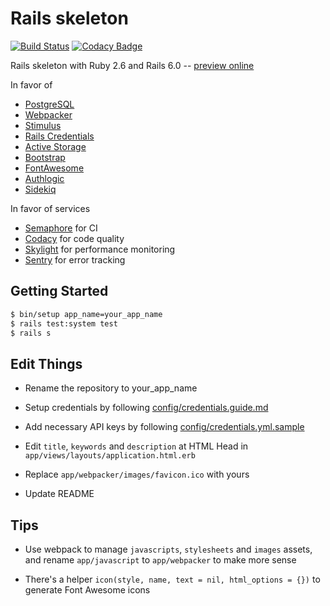 # Rails skeleton

[![Build Status](https://semaphoreci.com/api/v1/eux/rails_skeleton/branches/master/badge.svg)](https://semaphoreci.com/eux/rails_skeleton)
[![Codacy Badge](https://api.codacy.com/project/badge/Grade/eff349d9f6a742d7bfa1f7fb8a4a3a4f)](https://www.codacy.com/manual/euxx/rails_skeleton?utm_source=github.com&amp;utm_medium=referral&amp;utm_content=euxx/rails_skeleton&amp;utm_campaign=Badge_Grade)

Rails skeleton with Ruby 2.6 and Rails 6.0
-- [preview online](https://skeleton.eux.one)

In favor of

- [PostgreSQL](https://github.com/ged/ruby-pg)
- [Webpacker](https://github.com/rails/webpacker)
- [Stimulus](https://github.com/stimulusjs/stimulus)
- [Rails Credentials](https://edgeguides.rubyonrails.org/security.html#custom-credentials)
- [Active Storage](https://edgeguides.rubyonrails.org/active_storage_overview.html)
- [Bootstrap](https://github.com/twbs/bootstrap)
- [FontAwesome](https://github.com/FortAwesome/font-awesome-sass)
- [Authlogic](https://github.com/binarylogic/authlogic)
- [Sidekiq](https://github.com/mperham/sidekiq)

In favor of services

- [Semaphore](https://semaphoreci.com) for CI
- [Codacy](https://www.codacy.com) for code quality
- [Skylight](https://www.skylight.io) for performance monitoring
- [Sentry](https://sentry.io) for error tracking

## Getting Started

```sh
$ bin/setup app_name=your_app_name
$ rails test:system test
$ rails s
```

## Edit Things

- Rename the repository to your_app_name

- Setup credentials by following
  [config/credentials.guide.md](https://github.com/euxx/rails_skeleton/blob/master/config/credentials.guide.md)

- Add necessary API keys by following
  [config/credentials.yml.sample](https://github.com/euxx/rails_skeleton/blob/master/config/credentials.yml.sample)

- Edit `title`, `keywords` and `description` at HTML Head in
  `app/views/layouts/application.html.erb`

- Replace `app/webpacker/images/favicon.ico` with yours

- Update README

## Tips

- Use webpack to manage `javascripts`, `stylesheets` and `images` assets,
  and rename `app/javascript` to `app/webpacker` to make more sense

- There's a helper `icon(style, name, text = nil, html_options = {})`
  to generate Font Awesome icons
